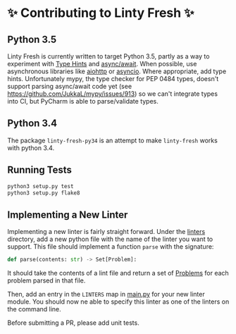 :sparkles: Contributing to Linty Fresh :sparkles:
=================================================

Python 3.5
----------
Linty Fresh is currently written to target Python 3.5, partly as a way to
experiment with [Type Hints](https://www.python.org/dev/peps/pep-0484/) and
[async/await](https://www.python.org/dev/peps/pep-0492/).  When possible, use
asynchronous libraries like [aiohttp](https://github.com/KeepSafe/aiohttp) or
 [asyncio](https://docs.python.org/3/library/asyncio.html).  Where appropriate,
 add type hints.  Unfortunately mypy, the type checker for PEP 0484 types,
 doesn't support parsing async/await code yet (see
 https://github.com/JukkaL/mypy/issues/913) so we can't integrate types into
 CI, but PyCharm is able to parse/validate types.

Python 3.4
----------
The package `linty-fresh-py34` is an attempt to make `linty-fresh` works with python 3.4.

Running Tests
-------------
```py
python3 setup.py test
python3 setup.py flake8
```

Implementing a New Linter
-------------------------

Implementing a new linter is fairly straight forward.  Under the
[linters](linty_fresh/linters/) directory, add a new python file with the name 
of the linter you want to support.  This file should implement a function 
`parse` with the signature:

```py
def parse(contents: str) -> Set[Problem]:
```

It should take the contents of a lint file and return a set of
[Problems](linty_fresh/problem.py) for each problem parsed in that file.

Then, add an entry in the `LINTERS` map in [main.py](linty_fresh/main.py#L15)
for your new linter module.  You should now ne able to specify this linter as
one of the linters on the command line.

Before submitting a PR, please add unit tests.
